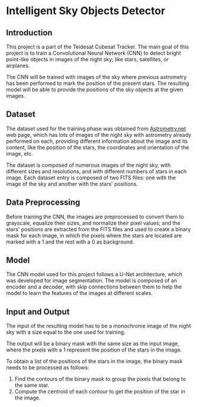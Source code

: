 # Intelligent Sky Objects Detector

## Introduction

This project is a part of the Teidesat Cubesat Tracker. The main goal of this project is to train a Convolutional Neural Network (CNN) to detect bright point-like objects in images of the night sky; like stars, satellites, or airplanes.

The CNN will be trained with images of the sky where previous astrometry has been performed to mark the position of the present stars. The resulting model will be able to provide the positions of the sky objects at the given images.


## Dataset

The dataset used for the training phase was obtained from [Astrometry.net](https://nova.astrometry.net/) web page, which has lots of images of the night sky with astrometry already performed on each, providing different information about the image and its content, like the position of the stars, the coordinates and orientation of the image, etc.

The dataset is composed of numerous images of the night sky, with different sizes and resolutions, and with different numbers of stars in each image. Each dataset entry is composed of two FITS files: one with the image of the sky and another with the stars' positions.


## Data Preprocessing

Before training the CNN, the images are preprocessed to convert them to grayscale, equalize their sizes, and normalize their pixel values; and the stars' positions are extracted from the FITS files and used to create a binary mask for each image, in which the pixels where the stars are located are marked with a 1 and the rest with a 0 as background.


## Model

The CNN model used for this project follows a U-Net architecture, which was developed for image segmentation. The model is composed of an encoder and a decoder, with skip connections between them to help the model to learn the features of the images at different scales.


## Input and Output

The input of the resulting model has to be a monochrome image of the night sky with a size equal to the one used for training.

The output will be a binary mask with the same size as the input image, where the pixels with a 1 represent the position of the stars in the image.

To obtain a list of the positions of the stars in the image, the binary mask needs to be processed as follows:
1. Find the contours of the binary mask to group the pixels that belong to the same star.
2. Compute the centroid of each contour to get the position of the star in the image.
